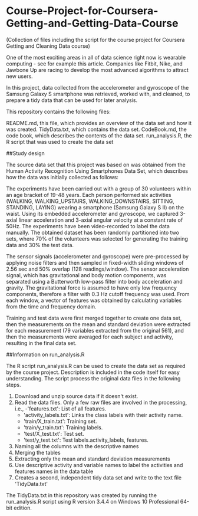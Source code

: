 # Course-Project-for-Coursera-Getting-and-Getting-Data-Course
(Collection of files including the script for the course project for Coursera Getting and Cleaning Data course)

One of the most exciting areas in all of data science right now is wearable computing - see for example this article. Companies like Fitbit, Nike, and Jawbone Up are racing to develop the most advanced algorithms to attract new users.

In this project, data collected from the accelerometer and gyroscope of the Samsung Galaxy S smartphone was retrieved, worked with, and cleaned, to prepare a tidy data that can be used for later analysis.

This repository contains the following files:

README.md, this file, which provides an overview of the data set and how it was created.
TidyData.txt, which contains the data set.
CodeBook.md, the code book, which describes the contents of the data set. 
run_analysis.R, the R script that was used to create the data set


##Study design

The source data set that this project was based on was obtained from the Human Activity Recognition Using Smartphones Data Set, which describes how the data was initially collected as follows:

The experiments have been carried out with a group of 30 volunteers within an age bracket of 19-48 years. Each person performed six activities (WALKING, WALKING_UPSTAIRS, WALKING_DOWNSTAIRS, SITTING, STANDING, LAYING) wearing a smartphone (Samsung Galaxy S II) on the waist. Using its embedded accelerometer and gyroscope, we captured 3-axial linear acceleration and 3-axial angular velocity at a constant rate of 50Hz. The experiments have been video-recorded to label the data manually. The obtained dataset has been randomly partitioned into two sets, where 70% of the volunteers was selected for generating the training data and 30% the test data.

The sensor signals (accelerometer and gyroscope) were pre-processed by applying noise filters and then sampled in fixed-width sliding windows of 2.56 sec and 50% overlap (128 readings/window). The sensor acceleration signal, which has gravitational and body motion components, was separated using a Butterworth low-pass filter into body acceleration and gravity. The gravitational force is assumed to have only low frequency components, therefore a filter with 0.3 Hz cutoff frequency was used. From each window, a vector of features was obtained by calculating variables from the time and frequency domain.

Training and test data were first merged together to create one data set, then the measurements on the mean and standard deviation were extracted for each measurement (79 variables extracted from the original 561), and then the measurements were averaged for each subject and activity, resulting in the final data set.



##Information on run_analysis.R

The R script run_analysis.R can be used to create the data set as required by the course project. Description is included in the code itself for easy understanding. The script process the original data files in the following steps. 

1. Download and unzip source data if it doesn't exist.
2. Read the data files. Only a few raw files are involved in the processing, i.e., 
    -'features.txt': List of all features.
    - 'activity_labels.txt': Links the class labels with their activity name.
    - 'train/X_train.txt': Training set.
    - 'train/y_train.txt': Training labels.
    - 'test/X_test.txt': Test set.
    - 'test/y_test.txt': Test labels.activity_labels, features. 
3. Naming all the columns with the descriptive names
4. Merging the tables
5. Extracting only the mean and standard deviation measurements
6. Use descriptive activity and variable names to label the activities and features names in the data table
7. Creates a second, independent tidy data set and write to the text file 'TidyData.txt'

The TidyData.txt in this repository was created by running the run_analysis.R script using R version 3.4.4 on Windows 10 Professional 64-bit edition.

